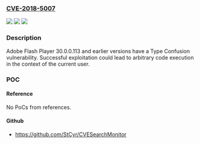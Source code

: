 ### [CVE-2018-5007](https://cve.mitre.org/cgi-bin/cvename.cgi?name=CVE-2018-5007)
![](https://img.shields.io/static/v1?label=Product&message=Adobe%20Flash%20Player%2030.0.0.113%20and%20earlier%20versions&color=blue)
![](https://img.shields.io/static/v1?label=Version&message=n%2Fa&color=blue)
![](https://img.shields.io/static/v1?label=Vulnerability&message=Type%20Confusion&color=brighgreen)

### Description

Adobe Flash Player 30.0.0.113 and earlier versions have a Type Confusion vulnerability. Successful exploitation could lead to arbitrary code execution in the context of the current user.

### POC

#### Reference
No PoCs from references.

#### Github
- https://github.com/StCyr/CVESearchMonitor

